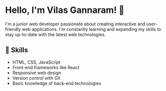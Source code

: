 # Hello, I'm Vilas Gannaram! 👋

I'm a junior web developer passionate about creating interactive and user-friendly web applications. I'm constantly learning and expanding my skills to stay up-to-date with the latest web technologies.

## 🔧 Skills

- HTML, CSS, JavaScript
- Front-end frameworks like React
- Responsive web design
- Version control with Git
- Basic knowledge of back-end technologies


